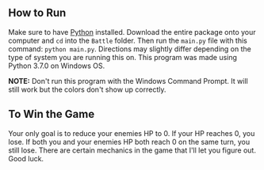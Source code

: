 ## How to Run 

Make sure to have [Python](https://www.python.org/) installed. Download the entire package onto your computer and `cd` into the `Battle` folder. Then run the `main.py` file with this command: `python main.py`. Directions may slightly differ depending on the type of system you are running this on. This program was made using Python 3.7.0 on Windows OS.

**NOTE:** Don't run this program with the Windows Command Prompt. It will still work but the colors don't show up correctly.

## To Win the Game
Your only goal is to reduce your enemies HP to 0. If your HP reaches 0, you lose. If both you and your enemies HP both reach 0 on the same turn, you still lose. There are certain mechanics in the game that I'll let you figure out. Good luck.

